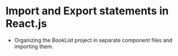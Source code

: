 # Import and Export statements in React.js
- Organizing the BookList project in separate component files and importing them.
